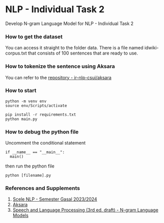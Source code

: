 # NLP - Individual Task 2
Develop N-gram Language Model for NLP - Individual Task 2

### How to get the dataset
You can access it straight to the folder data. There is a file named idwiki-corpus.txt that consists of 100 sentences that are ready to use.

### How to tokenize the sentence using Aksara
You can refer to the [repository - ir-nlp-csui/aksara](https://github.com/ir-nlp-csui/aksara/blob/main/docs/source/user_guide/tokenize_text.rst)

### How to start
```
python -m venv env
source env/Scripts/activate

pip install -r requirements.txt
python main.py
```

### How to debug the python file
Uncomment the conditional statement
```
if __name__ == "__main__":
  main()
```
then run the python file
```
python [filename].py
```

### References and Supplements
1. [Scele NLP - Semester Gasal 2023/2024](https://scele.cs.ui.ac.id/course/view.php?id=3653)
2. [Aksara](https://github.com/ir-nlp-csui/aksara)
3. [Speech and Language Processing (3rd ed. draft) - N-gram Language Models](https://web.stanford.edu/~jurafsky/slp3/3.pdf)

